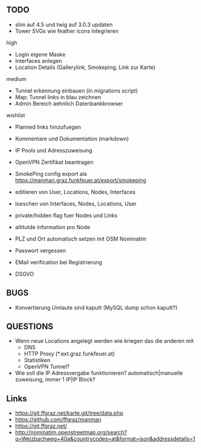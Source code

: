 ## TODO

* slim auf 4.5 und twig auf 3.0.3 updaten
* Tower SVGs wie feather icons integrieren

high
* Login eigene Maske
* Interfaces anlegen
* Location Details (Gallerylink, Smokeping, Link zur Karte)

medium
* Tunnel erkennung einbauen (in migrations script)
* Map: Tunnel links in blau zeichnen
* Admin Bereich aehnlich Datenbankbrowser

wishlist
* Planned links hinzufuegen
* Kommentare und Dokumentation (markdown)
* IP Pools und Adresszuweisung
* OpenVPN Zertifikat beantragen

* SmokePing config export ala https://manman.graz.funkfeuer.at/export/smokeping
* editieren von User, Locations, Nodes, Interfaces
* loeschen von Interfaces, Nodes, Locations, User
* private/hidden flag fuer Nodes und Links
* altitutde information pro Node
* PLZ und Ort automatisch setzen mit OSM Nominatim

* Passwort vergessen
* EMail verification bei Registrierung
* DSGVO


## BUGS

* Konvertierung Umlaute sind kaputt (MySQL dump schon kaputt?)


## QUESTIONS

* Wenn neue Locations angelegt werden wie kriegen das die anderen mit
  * DNS
  * HTTP Proxy (*.ext.graz.funkfeuer.at)
  * Statistiken
  * OpenVPN Tunnel?
* Wie soll die IP Adressvergabe funktionieren? automatisch|manuelle zuweisung, immer 1 IP|IP Block?


## Links
* https://git.ffgraz.net/karte.git/tree/data.php
* https://github.com/ffgraz/manman
* https://git.ffgraz.net/
* http://nominatim.openstreetmap.org/search?q=Weizbachweg+40a&countrycodes=at&format=json&addressdetails=1
